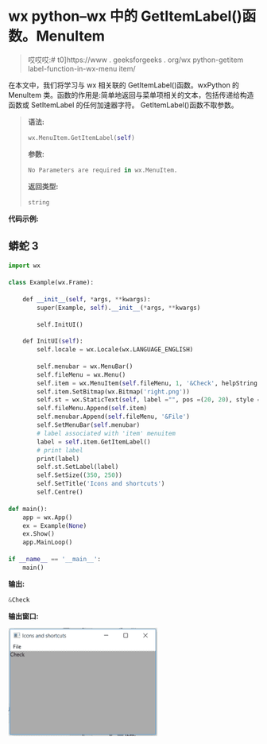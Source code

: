 # wx python–wx 中的 GetItemLabel()函数。MenuItem

> 哎哎哎:# t0]https://www . geeksforgeeks . org/wx python-getitem label-function-in-wx-menu item/

在本文中，我们将学习与 wx 相关联的 GetItemLabel()函数。wxPython 的 MenuItem 类。函数的作用是:简单地返回与菜单项相关的文本，包括传递给构造函数或 SetItemLabel 的任何加速器字符。
GetItemLabel()函数不取参数。

> **语法:**
> 
> ```py
> wx.MenuItem.GetItemLabel(self)
> ```
> 
> **参数:**
> 
> ```py
> No Parameters are required in wx.MenuItem.
> ```
> 
> **返回类型:**
> 
> ```py
> string
> ```

**代码示例:**

## 蟒蛇 3

```py
import wx

class Example(wx.Frame):

    def __init__(self, *args, **kwargs):
        super(Example, self).__init__(*args, **kwargs)

        self.InitUI()

    def InitUI(self):
        self.locale = wx.Locale(wx.LANGUAGE_ENGLISH)

        self.menubar = wx.MenuBar()
        self.fileMenu = wx.Menu()
        self.item = wx.MenuItem(self.fileMenu, 1, '&Check', helpString ="Check Help")
        self.item.SetBitmap(wx.Bitmap('right.png'))
        self.st = wx.StaticText(self, label ="", pos =(20, 20), style = wx.ALIGN_LEFT)
        self.fileMenu.Append(self.item)
        self.menubar.Append(self.fileMenu, '&File')
        self.SetMenuBar(self.menubar)
        # label associated with 'item' menuitem
        label = self.item.GetItemLabel()
        # print label
        print(label)
        self.st.SetLabel(label)
        self.SetSize((350, 250))
        self.SetTitle('Icons and shortcuts')
        self.Centre()

def main():
    app = wx.App()
    ex = Example(None)
    ex.Show()
    app.MainLoop()

if __name__ == '__main__':
    main()
```

**输出:**

```py
&Check
```

**输出窗口:**

![](img/498bfa8c0d1e2e048e8174843d06986d.png)